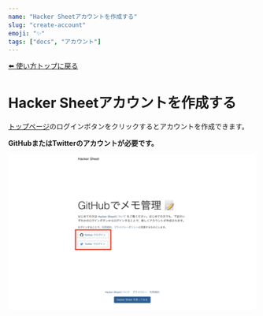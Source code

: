 ```yaml
---
name: "Hacker Sheetアカウントを作成する"
slug: "create-account"
emoji: "✨"
tags: ["docs", "アカウント"]
---
```


[⬅️ 使い方トップに戻る](../index.md)

# Hacker Sheetアカウントを作成する

[トップページ](https://hackersheet.com)のログインボタンをクリックするとアカウントを作成できます。

**GitHubまたはTwitterのアカウントが必要です。**

![](アカウント作成01.jpg)

